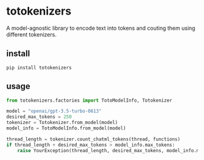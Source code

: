 # totokenizers

A model-agnostic library to encode text into tokens and couting them using different tokenizers.

## install

`pip install totokenizers`

## usage

```python
from totokenizers.factories import TotoModelInfo, Totokenizer

model = "openai/gpt-3.5-turbo-0613"
desired_max_tokens = 250
tokenizer = Totokenizer.from_model(model)
model_info = TotoModelInfo.from_model(model)

thread_length = tokenizer.count_chatml_tokens(thread, functions)
if thread_length + desired_max_tokens > model_info.max_tokens:
    raise YourException(thread_length, desired_max_tokens, model_info.max_tokens)
```
